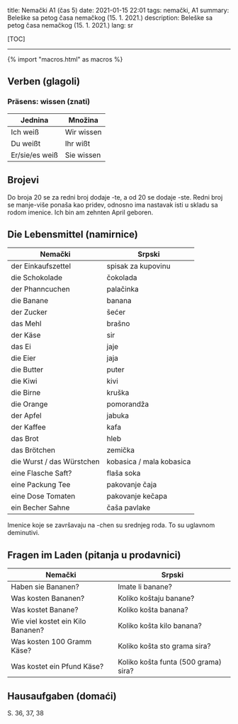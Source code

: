 title: Nemački A1 (čas 5)
date: 2021-01-15 22:01
tags: nemački, A1
summary: Beleške sa petog časa nemačkog (15. 1. 2021.)
description: Beleške sa petog časa nemačkog (15. 1. 2021.)
lang: sr


[TOC]

-----

{% import "macros.html" as macros %}


## Verben (glagoli) 

### Präsens: wissen (znati) 

| Jednina | Množina |
| --- | --- |
| Ich weiß | Wir wissen |
| Du weißt | Ihr wißt |
| Er/sie/es weiß | Sie wissen |


## Brojevi 

Do broja 20 se za redni broj dodaje -te, a od 20 se dodaje -ste. 
Redni broj se manje-više ponaša kao pridev, odnosno ima nastavak isti u skladu sa rodom imenice. 
Ich bin am zehnten April geboren. 


## Die Lebensmittel (namirnice) 

| Nemački | Srpski |
| --- | --- |
| der Einkaufszettel | spisak za kupovinu |
| die Schokolade | čokolada |
| der Phanncuchen | palačinka |
| die Banane | banana |
| der Zucker | šećer |
| das Mehl | brašno |
| der Käse | sir |
| das Ei | jaje |
| die Eier | jaja |
| die Butter | puter |
| die Kiwi | kivi |
| die Birne | kruška |
| die Orange | pomorandža |
| der Apfel | jabuka |
| der Kaffee | kafa |
| das Brot | hleb |
| das Brötchen | zemička |
| die Wurst / das Würstchen | kobasica / mala kobasica |
| eine Flasche Saft? | flaša soka |
| eine Packung Tee | pakovanje čaja |
| eine Dose Tomaten | pakovanje kečapa |
| ein Becher Sahne | čaša pavlake |

Imenice koje se završavaju na -chen su srednjeg roda. To su uglavnom deminutivi. 


## Fragen im Laden (pitanja u prodavnici) 

| Nemački | Srpski |
| --- | --- |
| Haben sie Bananen? | Imate li banane? |
| Was kosten Bananen? | Koliko koštaju banane? |
| Was kostet Banane? | Koliko košta banana? |
| Wie viel kostet ein Kilo Bananen? | Koliko košta kilo banana? |
| Was kosten 100 Gramm Käse? | Koliko košta sto grama sira? |
| Was kostet ein Pfund Käse? | Koliko košta funta (500 grama) sira? |


## Hausaufgaben (domaći) 

S. 36, 37, 38
